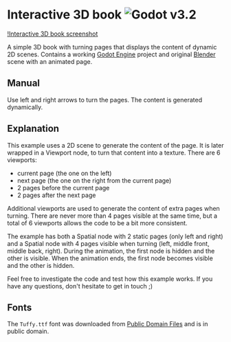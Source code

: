 # Interactive 3D book ![Godot v3.2](https://img.shields.io/badge/godot-v3.2-%23478cbf)

[!Interactive 3D book screenshot](screenshot.png)

A simple 3D book with turning pages that displays the content of dynamic 2D scenes. Contains a working [Godot Engine](https://github.com/godotengine/godot) project and original [Blender](https://www.blender.org/) scene with an animated page.

## Manual

Use left and right arrows to turn the pages. The content is generated dynamically.

## Explanation

This example uses a 2D scene to generate the content of the page. It is later wrapped in a Viewport node, to turn that content into a texture. There are 6 viewports:
* current page (the one on the left)
* next page (the one on the right from the current page)
* 2 pages before the current page
* 2 pages after the next page

Additional viewports are used to generate the content of extra pages when turning. There are never more than 4 pages visible at the same time, but a total of 6 viewports allows the code to be a bit more consistent.

The example has both a Spatial node with 2 static pages (only left and right) and a Spatial node with 4 pages visible when turning (left, middle front, middle back, right). During the animation, the first node is hidden and the other is visible. When the animation ends, the first node becomes visible and the other is hidden.

Feel free to investigate the code and test how this example works. If you have any questions, don't hesitate to get in touch ;)

## Fonts

The `Tuffy.ttf` font was downloaded from [Public Domain Files](http://www.publicdomainfiles.com/show_file.php?id=13486218041168) and is in public domain.

